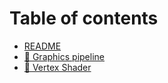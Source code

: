 # Table of contents

* [README](README.md)
* [🏮 Graphics pipeline](graphics-pipeline.md)
* [🚿 Vertex Shader](vertex-shader.md)
